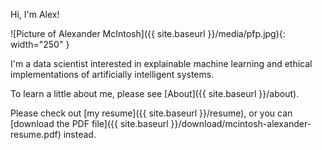 Hi, I'm Alex!

![Picture of Alexander McIntosh]({{ site.baseurl }}/media/pfp.jpg){: width="250" }

I'm a data scientist interested in explainable machine learning
and ethical implementations of artificially intelligent systems.

To learn a little about me, please see [About]({{ site.baseurl }}/about).

Please check out [my resume]({{ site.baseurl }}/resume), or you can
[download the PDF file]({{ site.baseurl }}/download/mcintosh-alexander-resume.pdf) instead.
